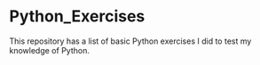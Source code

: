 # Python_Exercises
This repository has a list of basic Python exercises I did to test my knowledge of Python. 

